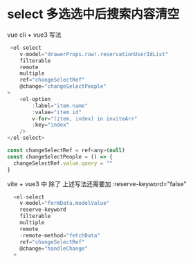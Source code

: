 # select 多选选中后搜索内容清空

vue cli + vue3 写法
```js
 <el-select
    v-model="drawerProps.row!.reservationUserIdList"
    filterable
    remote
    multiple
    ref="changeSelectRef"
    @change="changeSelectPeople"
>
    <el-option
        :label="item.name"
        :value="item.id"
        v-for="(item, index) in inviteArr"
        :key="index"
    />
</el-select>
```


```js
const changeSelectRef = ref<any>(null)
const changeSelectPeople = () => {
  changeSelectRef.value.query = ""
}
```


vite + vue3 中 除了 上述写法还需要加  :reserve-keyword="false"

```js
  <el-select
    v-model="formData.modelValue"
    reserve-keyword
    filterable
    multiple
    remote
    :remote-method="fetchData"
    ref="changeSelectRef"
    @change="handleChange"
  >
```